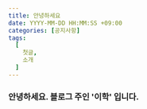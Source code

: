 ```yaml
---
title: 안녕하세요
date: YYYY-MM-DD HH:MM:SS +09:00
categories: [공지사항]
tags:
  [
    첫글,
    소개
  ]
---
```

### 안녕하세요. 블로그 주인 '이학' 입니다.